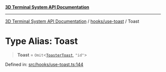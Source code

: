 [**3D Terminal System API Documentation**](../../../README.md)

***

[3D Terminal System API Documentation](../../../README.md) / [hooks/use-toast](../README.md) / Toast

# Type Alias: Toast

> **Toast** = `Omit`\<[`ToasterToast`](ToasterToast.md), `"id"`\>

Defined in: [src/hooks/use-toast.ts:144](https://github.com/Dicommunitas/ThreeJS_Terminal_3D/blob/afa16084199c8b26e5e606d73d21408027534f3a/src/hooks/use-toast.ts#L144)

